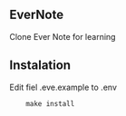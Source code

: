 ## EverNote
Clone Ever Note for learning

## Instalation
Edit fiel .eve.example to .env

```
    make install
```

